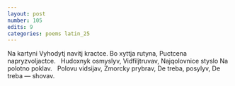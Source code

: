 ```yaml
---
layout: post
number: 105
edits: 9
categories: poems latin_25
---
```


Na kartyni
Vyhodytj navitj kractce. 
Bo xyttja rutyna,
Puctcena napryzvoljactce.
 
Hudoxnyk osmyslyv,
Vidfiljtruvav,
Najqolovnice styslo
Na polotno poklav.
 
Polovu vidsijav,
Zmorcky prybrav,
De treba, posylyv,
De treba — shovav.

